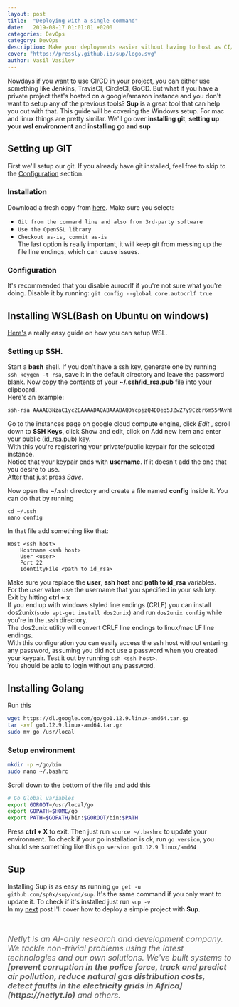 ```yaml
---
layout: post
title:  "Deploying with a single command"
date:   2019-08-17 01:01:01 +0200
categories: DevOps
category: DevOps
description: Make your deployments easier without having to host as CI/CD. This post is the first in the deployment series.
cover: "https://pressly.github.io/sup/logo.svg"
author: Vasil Vasilev
---
```


Nowdays if you want to use CI/CD in your project, you can either use something like Jenkins, TravisCI, CircleCI, GoCD.
But what if you have a private project that's hosted on a google/amazon instance and you don't want to setup any of the previous tools?
**Sup** is a great tool that can help you out with that.
This guide will be covering the Windows setup. For mac and linux things are pretty similar.
We'll go over **installing git**, **setting up your wsl environment** and **installing go and sup** 

## Setting up GIT
First we'll setup our git.
If you already have git installed, feel free to skip to the [Configuration](#configuration) section.
### Installation
Download a fresh copy from [here](https://git-scm.com/download/win). 
Make sure you select:
- `Git from the command line and also from 3rd-party software`
- `Use the OpenSSL library`
- `Checkout as-is, commit as-is`  
The last option is really important, it will keep git from messing up the file line endings, which can cause issues.

### Configuration
It's recommended that you disable aurocrlf if you're not sure what you're doing.
Disable it by running:  `git config --global core.autocrlf true`

## Installing WSL(Bash on Ubuntu on windows)
[Here's](http://wsl-guide.org/en/latest/installation.html) a really easy guide on how you can setup WSL.

### Setting up SSH.
Start a **bash** shell.
If you don't have a ssh key, generate one by running `ssh_keygen -t rsa`, save it in the default directory and leave the password blank.
Now copy the contents of your **~/.ssh/id_rsa.pub** file into your clipboard.    
Here's an example:   
```bash
ssh-rsa AAAAB3NzaC1yc2EAAAADAQABAAABAQDYcpjzQ4DDeq5JZwZ7y9Czbr6m55MAvhbmk63yzrvikE7ZkRxSck2iXPeTmrEhizViRN5cAB+I9X9n+cW9xTAcD2G/mRVlAyBkNKVvIXfTjSTrMBvp7ZazkXs0y7TdIegPOqzVE1KB6SzzZIKwHM/fy50GV3zrmv9FSG2aBu6Brt/ok/7mnrCzNhskZBi7Kt4De99nFFSecpFMyj4kwfcSSVCyL14pFWJQPw7u7vFe75qAQbO9bubwu9TKUckbXK5t5p/ETiLUTakblpqvh/qqU7xpmo1gmQ1fgrHUBYY0yhvi/i/vz9jFd7+8ly36csk8h+dmZqFjSYKdLyFNxMtT vasko
```
Go to the instances page on google cloud compute engine,
click *Edit* , scroll down to **SSH Keys**, click Show and edit, click on Add new item and enter your public (id_rsa.pub) key.  
With this you're registering your private/public keypair for the selected instance.  
Notice that your keypair ends with **username**. If it doesn't add the one that you desire to use.  
After that just press *Save*.  

Now open the ~/.ssh directory and create a file named **config** inside it.
You can do that by running 
```
cd ~/.ssh
nano config
```
In that file add something like that:
```
Host <ssh host>
    Hostname <ssh host>
    User <user>
    Port 22
    IdentityFile <path to id_rsa>
```
Make sure you replace the **user**, **ssh host** and **path to id_rsa** variables.  
For the *user* value use the username that you specified in your ssh key.  
Exit by hitting **ctrl + x**    
If you end up with windows styled line endings (CRLF) you can install dos2unix(`sudo apt-get install dos2unix`) and run `dos2unix config` while you're in the .ssh directory.  
The dos2unix utility will convert CRLF line endings to linux/mac LF line endings.  
With this configuration you can easily access the ssh host without entering any password, assuming you did not use a password when you created your keypair.
Test it out by running `ssh <ssh host>`.  
You should be able to login without any password.

## Installing Golang
Run this
```bash
wget https://dl.google.com/go/go1.12.9.linux-amd64.tar.gz
tar -xvf go1.12.9.linux-amd64.tar.gz
sudo mv go /usr/local
```
### Setup environment
```bash
mkdir -p ~/go/bin
sudo nano ~/.bashrc
```
Scroll down to the bottom of the file and add this
```bash
# Go Global variables
export GOROOT=/usr/local/go
export GOPATH=$HOME/go
export PATH=$GOPATH/bin:$GOROOT/bin:$PATH
```
Press **ctrl + X** to exit.
Then just run `source ~/.bashrc` to update your environment.
To check if your go installation is ok, run `go version`, you should see something like this `go version go1.12.9 linux/amd64`


## Sup

Installing Sup is as easy as running `go get -u github.com/sp0x/sup/cmd/sup`.  It's the same command if you only want to update it.
To check if it's installed just run `sup -v`  
In my [next](/post) post I'll cover how to deploy a simple project with **Sup**.


<br>
<br>
<em style="font-size: 18px; color: rgba(0, 0, 0, 0.62);">
    <i>Netlyt is an AI-only research and development company. We tackle non-trivial problems using the latest technologies and our own solutions. We've built systems to <b>[prevent corruption in the police force, track and predict air pollution, reduce natural gas distribution costs, detect faults in the electricity grids in Africa](https://netlyt.io)</b> and others.</i>
</em>
